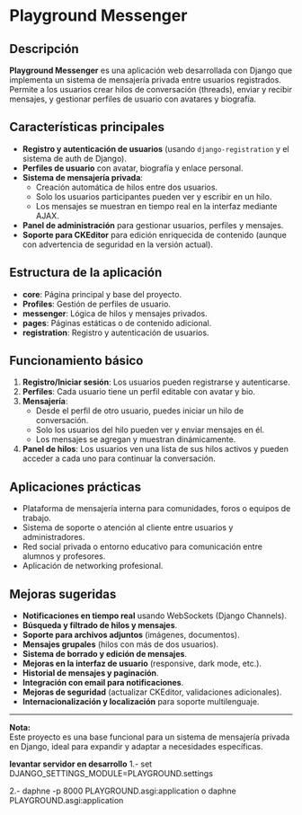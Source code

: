 # Playground Messenger

## Descripción

**Playground Messenger** es una aplicación web desarrollada con Django que implementa un sistema de mensajería privada entre usuarios registrados. Permite a los usuarios crear hilos de conversación (threads), enviar y recibir mensajes, y gestionar perfiles de usuario con avatares y biografía.

## Características principales

- **Registro y autenticación de usuarios** (usando `django-registration` y el sistema de auth de Django).
- **Perfiles de usuario** con avatar, biografía y enlace personal.
- **Sistema de mensajería privada**:
  - Creación automática de hilos entre dos usuarios.
  - Solo los usuarios participantes pueden ver y escribir en un hilo.
  - Los mensajes se muestran en tiempo real en la interfaz mediante AJAX.
- **Panel de administración** para gestionar usuarios, perfiles y mensajes.
- **Soporte para CKEditor** para edición enriquecida de contenido (aunque con advertencia de seguridad en la versión actual).

## Estructura de la aplicación

- **core**: Página principal y base del proyecto.
- **Profiles**: Gestión de perfiles de usuario.
- **messenger**: Lógica de hilos y mensajes privados.
- **pages**: Páginas estáticas o de contenido adicional.
- **registration**: Registro y autenticación de usuarios.

## Funcionamiento básico

1. **Registro/Iniciar sesión**: Los usuarios pueden registrarse y autenticarse.
2. **Perfiles**: Cada usuario tiene un perfil editable con avatar y bio.
3. **Mensajería**:
   - Desde el perfil de otro usuario, puedes iniciar un hilo de conversación.
   - Solo los usuarios del hilo pueden ver y enviar mensajes en él.
   - Los mensajes se agregan y muestran dinámicamente.
4. **Panel de hilos**: Los usuarios ven una lista de sus hilos activos y pueden acceder a cada uno para continuar la conversación.

## Aplicaciones prácticas

- Plataforma de mensajería interna para comunidades, foros o equipos de trabajo.
- Sistema de soporte o atención al cliente entre usuarios y administradores.
- Red social privada o entorno educativo para comunicación entre alumnos y profesores.
- Aplicación de networking profesional.

## Mejoras sugeridas

- **Notificaciones en tiempo real** usando WebSockets (Django Channels).
- **Búsqueda y filtrado de hilos y mensajes**.
- **Soporte para archivos adjuntos** (imágenes, documentos).
- **Mensajes grupales** (hilos con más de dos usuarios).
- **Sistema de borrado y edición de mensajes**.
- **Mejoras en la interfaz de usuario** (responsive, dark mode, etc.).
- **Historial de mensajes y paginación**.
- **Integración con email para notificaciones**.
- **Mejoras de seguridad** (actualizar CKEditor, validaciones adicionales).
- **Internacionalización y localización** para soporte multilenguaje.

---

**Nota:**  
Este proyecto es una base funcional para un sistema de mensajería privada en Django, ideal para expandir y adaptar a necesidades específicas.

**levantar servidor en desarrollo**
1.- set DJANGO_SETTINGS_MODULE=PLAYGROUND.settings

2.- daphne -p 8000 PLAYGROUND.asgi:application
    o
    daphne PLAYGROUND.asgi:application